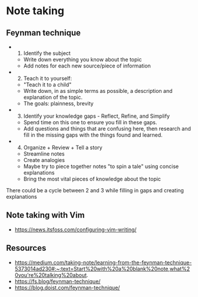 # Note taking

## Feynman technique
 - 1. Identify the subject
     - Write down everything you know about the topic
     - Add notes for each new source/piece of information
 - 2. Teach it to yourself:
     - "Teach it to a child"
     - Write down, in as simple terms as possible, a description and explanation of the topic.
     - The goals: plainness, brevity
 - 3. Identify your knowledge gaps - Reflect, Refine, and Simplify
     - Spend time on this one to ensure you fill in these gaps.
     - Add questions and things that are confusing here, then research and fill in the missing gaps
       with the things found and learned.
 - 4. Organize + Review + Tell a story
     - Streamline notes
     - Create analogies
     - Maybe try to piece together notes "to spin a tale" using concise explanations
     - Bring the most vital pieces of knowledge about the topic

There could be a cycle between 2 and 3 while filling in gaps and creating explanations

## Note taking with Vim
 - https://news.itsfoss.com/configuring-vim-writing/

## Resources
 - https://medium.com/taking-note/learning-from-the-feynman-technique-5373014ad230#:~:text=Start%20with%20a%20blank%20note,what%20you're%20talking%20about.
 - https://fs.blog/feynman-technique/
 - https://blog.doist.com/feynman-technique/
